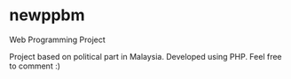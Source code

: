 # newppbm
Web Programming Project

Project based on political part in Malaysia. Developed using PHP. Feel free to comment :)
